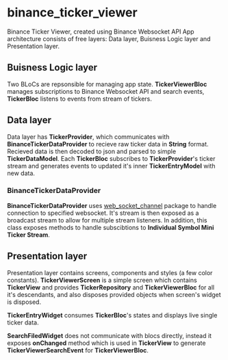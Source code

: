# binance_ticker_viewer

Binance Ticker Viewer, created using Binance Websocket API
App architecture consists of free layers: Data layer, Buisness Logic layer and Presentation layer.

## Buisness Logic layer
Two BLoCs are repsonsible for managing app state. **TickerViewerBloc** manages subscriptions to Binance Websocket API and search events, **TickerBloc** listens to events from stream of tickers.

## Data layer
Data layer has **TickerProvider**, which communicates with **BinanceTickerDataProvider** to recieve raw ticker data in **String** format. Recieved data is then decoded to json and parsed to simple **TickerDataModel**. Each **TickerBloc** subscribes to **TickerProvider**'s ticker stream and generates events to updated it's inner **TickerEntryModel** with new data.

### BinanceTickerDataProvider
**BinanceTickerDataProvider** uses [web_socket_channel](https://pub.dev/packages/web_socket_channel) package to handle connection to specified websocket. It's stream is then exposed as a broadcast stream to allow for multiple stream listeners. In addition, this class exposes methods to handle subscibtions to **Individual Symbol Mini Ticker Stream**.    

## Presentation layer
Presentation layer contains screens, components and styles (a few color constants). **TickerViewerScreen** is a simple screen which contains **TickerView** and provides **TickerRepository** and **TickerViewerBloc** for all it's descendants, and also disposes provided objects when screen's widget is disposed.

**TickerEntryWidget** consumes **TickerBloc**'s states and displays live single ticker data.

**SearchFiledWidget** does not communicate with blocs directly, instead it exposes **onChanged** method which is used in **TickerView** to generate **TickerViewerSearchEvent** for **TickerViewerBloc**.
